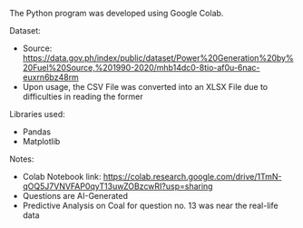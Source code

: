 The Python program was developed using Google Colab.

Dataset:
- Source: https://data.gov.ph/index/public/dataset/Power%20Generation%20by%20Fuel%20Source,%201990-2020/mhb14dc0-8tio-af0u-6nac-euxrn6bz48rm
- Upon usage, the CSV File was converted into an XLSX File due to difficulties in reading the former

Libraries used:
- Pandas
- Matplotlib

Notes:
- Colab Notebook link: https://colab.research.google.com/drive/1TmN-qOQ5J7VNVFAP0qyT13uwZOBzcwRI?usp=sharing
- Questions are AI-Generated
- Predictive Analysis on Coal for question no. 13 was near the real-life data
